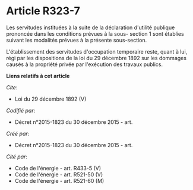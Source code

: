 # Article R323-7

Les servitudes instituées à la suite de la déclaration d'utilité publique prononcée dans les conditions prévues à la sous-
section 1 sont établies suivant les modalités prévues à la présente sous-section.

L'établissement des servitudes d'occupation temporaire reste, quant à lui, régi par les dispositions de la loi du 29 décembre
1892 sur les dommages causés à la propriété privée par l'exécution des travaux publics.

**Liens relatifs à cet article**

_Cite_:

  - Loi du 29 décembre 1892 (V)

_Codifié par_:

  - Décret n°2015-1823 du 30 décembre 2015 - art.

_Créé par_:

  - Décret n°2015-1823 du 30 décembre 2015 - art.

_Cité par_:

  - Code de l'énergie - art. R433-5 (V)
  - Code de l'énergie - art. R521-50 (V)
  - Code de l'énergie - art. R521-60 (M)
